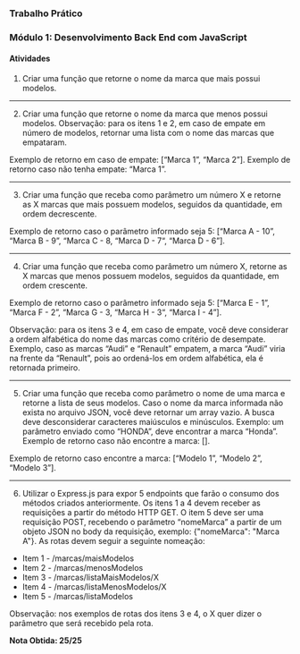 ### Trabalho Prático

### Módulo 1: Desenvolvimento Back End com JavaScript

#### Atividades

1. Criar uma função que retorne o nome da marca que mais possui modelos.

---

2. Criar uma função que retorne o nome da marca que menos possui modelos.
Observação: para os itens 1 e 2, em caso de empate em número de modelos,
retornar uma lista com o nome das marcas que empataram. 

Exemplo de retorno
em caso de empate: [“Marca 1”, “Marca 2”]. Exemplo de retorno caso não tenha
empate: “Marca 1”.

---

3. Criar uma função que receba como parâmetro um número X e retorne as X
marcas que mais possuem modelos, seguidos da quantidade, em ordem
decrescente. 

Exemplo de retorno caso o parâmetro informado seja 5:
[“Marca A - 10”, “Marca B - 9”, “Marca C - 8, “Marca D - 7“, “Marca D - 6”].

---

4. Criar uma função que receba como parâmetro um número X, retorne as X
marcas que menos possuem modelos, seguidos da quantidade, em ordem
crescente. 

Exemplo de retorno caso o parâmetro informado seja 5:
[“Marca E - 1”, “Marca F - 2”, “Marca G - 3, “Marca H - 3“, “Marca I - 4”].

Observação: para os itens 3 e 4, em caso de empate, você deve considerar a ordem
alfabética do nome das marcas como critério de desempate. Exemplo, caso as
marcas “Audi” e “Renault” empatem, a marca “Audi” viria na frente da “Renault”,
pois ao ordená-los em ordem alfabética, ela é retornada primeiro.

---

5. Criar uma função que receba como parâmetro o nome de uma marca e
retorne a lista de seus modelos. Caso o nome da marca informada não
exista no arquivo JSON, você deve retornar um array vazio. A busca deve
desconsiderar caracteres maiúsculos e minúsculos. Exemplo: um
parâmetro enviado como “HONDA”, deve encontrar a marca “Honda”.
Exemplo de retorno caso não encontre a marca: []. 

Exemplo de retorno caso
encontre a marca:
[“Modelo 1”, “Modelo 2”, “Modelo 3”].

---

6. Utilizar o Express.js para expor 5 endpoints que farão o consumo dos
métodos criados anteriormente. Os itens 1 a 4 devem receber as
requisições a partir do método HTTP GET. O item 5 deve ser uma requisição
POST, recebendo o parâmetro “nomeMarca” a partir de um objeto JSON no
body da requisição, exemplo: {"nomeMarca": "Marca A"}. As rotas devem
seguir a seguinte nomeação:

- Item 1 - /marcas/maisModelos
- Item 2 - /marcas/menosModelos
- Item 3 - /marcas/listaMaisModelos/X
- Item 4 - /marcas/listaMenosModelos/X
- Item 5 - /marcas/listaModelos

Observação: nos exemplos de rotas dos itens 3 e 4, o X quer dizer o parâmetro que
será recebido pela rota.


<strong>Nota Obtida: 25/25</strong>